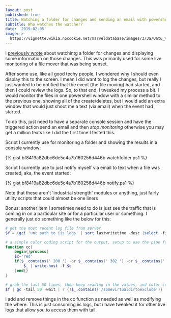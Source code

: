 ```yaml
---
layout: post
published: true
title: Watching a folder for changes and sending an email with powershell
subtitle: Who watches the watcher?
date: '2019-02-05'
image: >-
  https://vignette.wikia.nocookie.net/marveldatabase/images/3/3a/Uatu_%28Earth-616%29_from_Original_Sin_Vol_1_1_001.jpg/revision/latest/scale-to-width-down/267?cb=20140507202821
---
```

I [previously wrote]({{site.baseurl}}/2018-07-24-watching-files-with-powershell/) about watchintg a folder for changes and displaying some information on those changes. This was primarily used for some live monitoring of a file mover that was being sunset.

After some use, like all good techy people, I wondered why I should even display this to the screen. I mean I did want to log the changes, but really I just wanted to be notified that the event (the file moving) had started, and then I could review the logs. So, to that end, I tweaked my process a bit. I would monitor the files in one powershell window with a similar method to the previous one, showing all of the create/deletes, but I would add an extra window that would just shoot me a text (via email) when the event had started.

To do this, just need to have a separate console session and have the triggered action send an email and then *stop monitoring* otherwise you may get a million texts like I did the first time I tested this.

Script I currently use for monitoring a folder and showing the results in a console window:

{% gist bf8419a82dbc6de5c4a7b160256d446b watchfolder.ps1 %}

Script I currently use to just notify myself via email to text when a file was created, aka, the event started:

{% gist bf8419a82dbc6de5c4a7b160256d446b notify.ps1 %}

Note that these aren't 'industrial strength' modules or anything, just fairly utility scripts that could almost be one liners

Bonus: another item I sometimes need to do is just see the traffic that is coming in on a particular site or for a particular user or something. I generally just do something like the below for this:

``` ps1
# get the most recent log file from server
$f = (gci 'unc path to iis logs' | sort lastwritetime -desc |select -first 1)

# a simple color coding script for the output, setup to use the pipe for input
function cc{
	begin{}process{
	$c='red'
	if($_.contains(' 200 ') -or $_.contains(' 302 ') -or $_.contains(' 401 ')){$c = 'green'}
		$_ | write-host -f $c
	}end{}
}

# grab the last 50 lines, then keep reading in the values, and color code the output
$f | gc -tail 50 -wait | ? {!$_.contains('/somevirtualdirtoexclude')} | cc
```

I add and remove things in the cc function as needed as well as modifying the where. This is just consuming iis logs, but i have tweaked it for other live logs that allow you to access them with tail.
